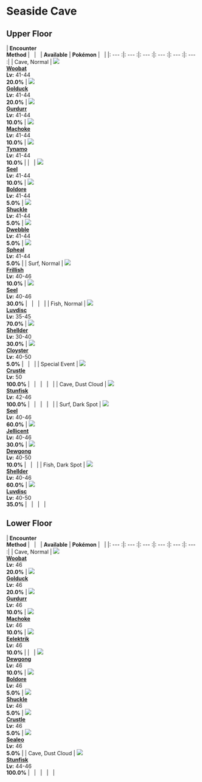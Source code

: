 # Seaside Cave

## Upper Floor

| __Encounter<br>Method__ | &nbsp; | &nbsp; | __Available__ | __Pokémon__ | &nbsp; |
|: --- :|: --- :|: --- :|: --- :|: --- :|: --- :|
| Cave, Normal | ![][527] <br> __[Woobat]__ <br> __Lv:__ 41-44 <br> __20.0%__ | ![][55] <br> __[Golduck]__ <br> __Lv:__ 41-44 <br> __20.0%__ | ![][533] <br> __[Gurdurr]__ <br> __Lv:__ 41-44 <br> __10.0%__ | ![][67] <br> __[Machoke]__ <br> __Lv:__ 41-44 <br> __10.0%__ | ![][602] <br> __[Tynamo]__ <br> __Lv:__ 41-44 <br> __10.0%__ |
| &nbsp; | ![][86] <br> __[Seel]__ <br> __Lv:__ 41-44 <br> __10.0%__ | ![][525] <br> __[Boldore]__ <br> __Lv:__ 41-44 <br> __5.0%__ | ![][213] <br> __[Shuckle]__ <br> __Lv:__ 41-44 <br> __5.0%__ | ![][557] <br> __[Dwebble]__ <br> __Lv:__ 41-44 <br> __5.0%__ | ![][363] <br> __[Spheal]__ <br> __Lv:__ 41-44 <br> __5.0%__ |
| Surf, Normal | ![][592] <br> __[Frillish]__ <br> __Lv:__ 40-46 <br> __10.0%__ | ![][86] <br> __[Seel]__ <br> __Lv:__ 40-46 <br> __30.0%__ | &nbsp; | &nbsp; | &nbsp; |
| Fish, Normal | ![][370] <br> __[Luvdisc]__ <br> __Lv:__ 35-45 <br> __70.0%__ | ![][90] <br> __[Shellder]__ <br> __Lv:__ 30-40 <br> __30.0%__ | ![][91] <br> __[Cloyster]__ <br> __Lv:__ 40-50 <br> __5.0%__ | &nbsp; | &nbsp; |
| Special Event | ![][558] <br> __[Crustle]__ <br> __Lv:__ 50 <br> __100.0%__ | &nbsp; | &nbsp; | &nbsp; | &nbsp; |
| Cave, Dust Cloud | ![][618] <br> __[Stunfisk]__ <br> __Lv:__ 42-46 <br> __100.0%__ | &nbsp; | &nbsp; | &nbsp; | &nbsp; |
| Surf, Dark Spot | ![][86] <br> __[Seel]__ <br> __Lv:__ 40-46 <br> __60.0%__ | ![][593] <br> __[Jellicent]__ <br> __Lv:__ 40-46 <br> __30.0%__ | ![][87] <br> __[Dewgong]__ <br> __Lv:__ 40-50 <br> __10.0%__ | &nbsp; | &nbsp; |
| Fish, Dark Spot | ![][90] <br> __[Shellder]__ <br> __Lv:__ 40-46 <br> __60.0%__ | ![][370] <br> __[Luvdisc]__ <br> __Lv:__ 40-50 <br> __35.0%__ | &nbsp; | &nbsp; | &nbsp; |

## Lower Floor

| __Encounter<br>Method__ | &nbsp; | &nbsp; | __Available__ | __Pokémon__ | &nbsp; |
|: --- :|: --- :|: --- :|: --- :|: --- :|: --- :|
| Cave, Normal | ![][527] <br> __[Woobat]__ <br> __Lv:__ 46 <br> __20.0%__ | ![][55] <br> __[Golduck]__ <br> __Lv:__ 46 <br> __20.0%__ | ![][533] <br> __[Gurdurr]__ <br> __Lv:__ 46 <br> __10.0%__ | ![][67] <br> __[Machoke]__ <br> __Lv:__ 46 <br> __10.0%__ | ![][603] <br> __[Eelektrik]__ <br> __Lv:__ 46 <br> __10.0%__ |
| &nbsp; | ![][87] <br> __[Dewgong]__ <br> __Lv:__ 46 <br> __10.0%__ | ![][525] <br> __[Boldore]__ <br> __Lv:__ 46 <br> __5.0%__ | ![][213] <br> __[Shuckle]__ <br> __Lv:__ 46 <br> __5.0%__ | ![][558] <br> __[Crustle]__ <br> __Lv:__ 46 <br> __5.0%__ | ![][364] <br> __[Sealeo]__ <br> __Lv:__ 46 <br> __5.0%__ |
| Cave, Dust Cloud | ![][618] <br> __[Stunfisk]__ <br> __Lv:__ 44-46 <br> __100.0%__ | &nbsp; | &nbsp; | &nbsp; | &nbsp; |



[527]: ../img/animated/527.gif
[Woobat]: ../../pokemons/527/
[55]: ../img/animated/55.gif
[Golduck]: ../../pokemons/055/
[533]: ../img/animated/533.gif
[Gurdurr]: ../../pokemons/533/
[67]: ../img/animated/67.gif
[Machoke]: ../../pokemons/067/
[602]: ../img/animated/602.gif
[Tynamo]: ../../pokemons/602/
[86]: ../img/animated/86.gif
[Seel]: ../../pokemons/086/
[525]: ../img/animated/525.gif
[Boldore]: ../../pokemons/525/
[213]: ../img/animated/213.gif
[Shuckle]: ../../pokemons/213/
[557]: ../img/animated/557.gif
[Dwebble]: ../../pokemons/557/
[363]: ../img/animated/363.gif
[Spheal]: ../../pokemons/363/
[592]: ../img/animated/592.gif
[Frillish]: ../../pokemons/592/
[370]: ../img/animated/370.gif
[Luvdisc]: ../../pokemons/370/
[90]: ../img/animated/90.gif
[Shellder]: ../../pokemons/090/
[91]: ../img/animated/91.gif
[Cloyster]: ../../pokemons/091/
[558]: ../img/animated/558.gif
[Crustle]: ../../pokemons/558/
[618]: ../img/animated/618.gif
[Stunfisk]: ../../pokemons/618/
[593]: ../img/animated/593.gif
[Jellicent]: ../../pokemons/593/
[87]: ../img/animated/87.gif
[Dewgong]: ../../pokemons/087/
[603]: ../img/animated/603.gif
[Eelektrik]: ../../pokemons/603/
[364]: ../img/animated/364.gif
[Sealeo]: ../../pokemons/364/
